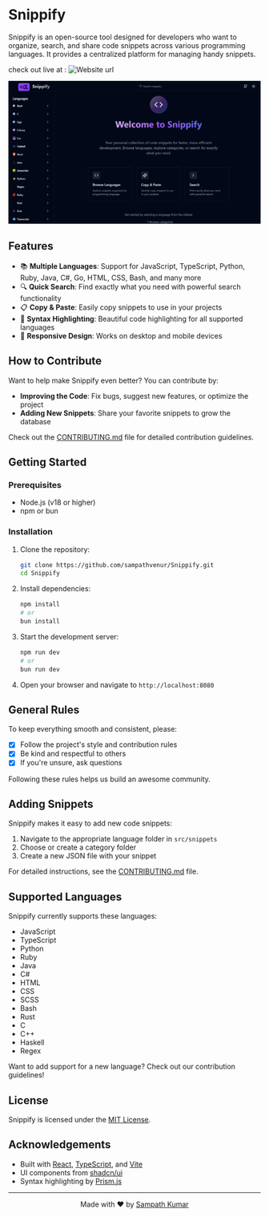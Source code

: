 # Snippify

Snippify is an open-source tool designed for developers who want to organize, search, and share code snippets across various programming languages. It provides a centralized platform for managing handy snippets.

check out live at : ![Website url](https://snippify-e04f8.firebaseapp.com/)

![Website preview](/public/preview.png)

## Features

- 📚 **Multiple Languages**: Support for JavaScript, TypeScript, Python, Ruby, Java, C#, Go, HTML, CSS, Bash, and many more
- 🔍 **Quick Search**: Find exactly what you need with powerful search functionality
- 📋 **Copy & Paste**: Easily copy snippets to use in your projects
- 🌈 **Syntax Highlighting**: Beautiful code highlighting for all supported languages
- 📱 **Responsive Design**: Works on desktop and mobile devices

## How to Contribute

Want to help make Snippify even better? You can contribute by:

- **Improving the Code**: Fix bugs, suggest new features, or optimize the project
- **Adding New Snippets**: Share your favorite snippets to grow the database

Check out the [CONTRIBUTING.md](/CONTRIBUTING.md) file for detailed contribution guidelines.

## Getting Started

### Prerequisites

- Node.js (v18 or higher)
- npm or bun

### Installation

1. Clone the repository:
   ```bash
   git clone https://github.com/sampathvenur/Snippify.git
   cd Snippify
   ```

2. Install dependencies:
   ```bash
   npm install
   # or
   bun install
   ```

3. Start the development server:
   ```bash
   npm run dev
   # or
   bun run dev
   ```

4. Open your browser and navigate to `http://localhost:8080`

## General Rules

To keep everything smooth and consistent, please:

- [x] Follow the project's style and contribution rules  
- [x] Be kind and respectful to others  
- [x] If you're unsure, ask questions  

Following these rules helps us build an awesome community.

## Adding Snippets

Snippify makes it easy to add new code snippets:

1. Navigate to the appropriate language folder in `src/snippets`
2. Choose or create a category folder
3. Create a new JSON file with your snippet

For detailed instructions, see the [CONTRIBUTING.md](/CONTRIBUTING.md) file.

## Supported Languages

Snippify currently supports these languages:

- JavaScript
- TypeScript
- Python
- Ruby
- Java
- C#
- HTML
- CSS
- SCSS
- Bash
- Rust
- C
- C++
- Haskell
- Regex

Want to add support for a new language? Check out our contribution guidelines!

## License

Snippify is licensed under the [MIT License](/LICENSE).

## Acknowledgements

- Built with [React](https://reactjs.org/), [TypeScript](https://www.typescriptlang.org/), and [Vite](https://vitejs.dev/)
- UI components from [shadcn/ui](https://ui.shadcn.com/)
- Syntax highlighting by [Prism.js](https://prismjs.com/)

---

<p align="center">Made with ❤️ by <a href="https://github.com/sampathvenur">Sampath Kumar</a></p>
